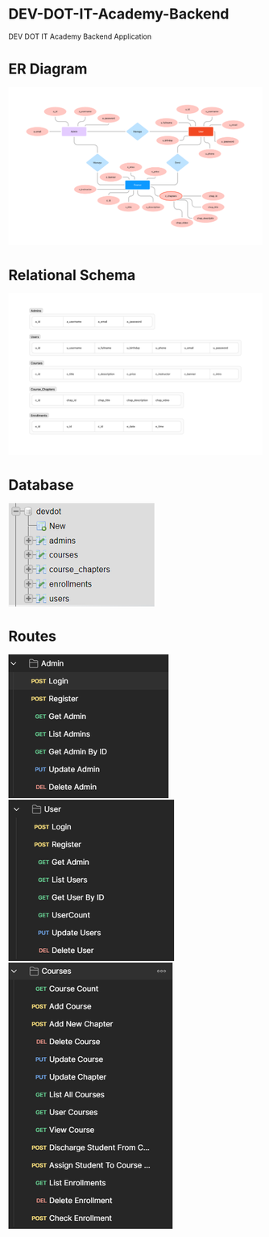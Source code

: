 # DEV-DOT-IT-Academy-Backend
DEV DOT IT Academy Backend Application

<h1>ER Diagram</h1>

<img src="https://github.com/sachira-madhushan/DEV-DOT-IT-Academy-Backend/blob/main/diagrams/DevDot%20Academy%20ER%20Diagram.png">


<h1>Relational Schema</h1>

<img src="https://github.com/sachira-madhushan/DEV-DOT-IT-Academy-Backend/blob/main/diagrams/DevDot%20Academy%20Relational%20Schema.png">

<h1>Database</h1>

<img src="https://github.com/sachira-madhushan/DEV-DOT-IT-Academy-Backend/blob/main/diagrams/1.PNG">

<h1>Routes</h1>

<img src="https://github.com/sachira-madhushan/DEV-DOT-IT-Academy-Backend/blob/main/diagrams/2.PNG">
<img src="https://github.com/sachira-madhushan/DEV-DOT-IT-Academy-Backend/blob/main/diagrams/3.PNG">
<img src="https://github.com/sachira-madhushan/DEV-DOT-IT-Academy-Backend/blob/main/diagrams/4.PNG">
